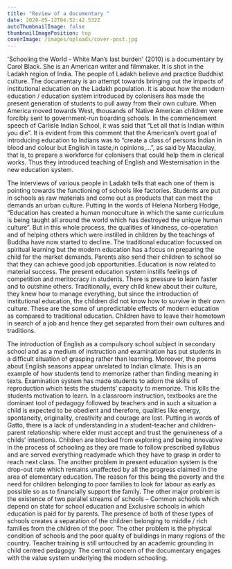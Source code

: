 ```yaml
---
title: "Review of a documentary "
date: 2020-05-12T04:52:42.532Z
autoThumbnailImage: false
thumbnailImagePosition: top
coverImage: /images/uploads/cover-post.jpg
---
```

'Schooling the World - White Man’s last burden' (2010) is a documentary by Carol Black. She is an American writer and filmmaker. It is shot in the Ladakh region of India. The people of Ladakh believe and practice Buddhist culture. The documentary is an attempt towards bringing out the impacts of institutional education on the Ladakh population. It is about how the modern education / education system introduced by colonisers has made the present generation of students to pull away from their own culture. When America moved towards West, thousands of Native American children were forcibly sent to government-run boarding schools. In the commencement speech of Carlisle Indian School, it was said that “Let all that is Indian within you die”. It is evident from this comment that the American’s overt goal of introducing education to Indians was to “create a class of persons Indian in blood and colour but English in taste,in opinions,…”, as said by Macaulay, that is, to prepare a workforce for colonisers that could help them in clerical works. Thus they introduced teaching of English and Westernisation in the new education system.  

The interviews of various people in Ladakh tells that each one of them is pointing towards the functioning of schools like factories. Students are put in schools as raw materials and come out as products that can meet the demands an urban culture.  Putting in the words of Helena Norberg Hodge, “Education has created a human monoculture in which the same curriculum is being taught all around the world which has destroyed the unique human culture”.   But in this whole process, the qualities of kindness, co-operation and of helping others which were instilled in children by the teachings of Buddha have now started to decline. The traditional education focussed on spiritual learning but the modern education has a focus on preparing the child for the market demands. Parents also send their children to school so that they can achieve good job opportunities. Education is now related to material success. The present education system instills feelings of competition and meritocracy in students. There is pressure to learn faster and to outshine others. Traditionally, every child knew about their culture, they knew how to manage everything, but since the introduction of institutional education, the children did not know how to survive in their own culture. These are the some of unpredictable effects of modern education as compared to traditional education. Children have to leave their hometown in search of a job and hence they get separated from their own cultures and traditions.

The introduction of  English as a compulsory school subject in secondary school and as a medium of instruction and examination has put students in a difficult situation of grasping rather than learning. Moreover, the poems about English seasons appear unrelated to Indian climate. This is an example of how students tend to memorize rather than finding meaning in texts. Examination system has made students to adorn the skills of reproduction which tests the students’ capacity to memorize. This kills the students motivation to learn. In a classroom instruction, textbooks are the dominant tool of pedagogy followed by teachers and in such a situation a child is expected to be obedient and therefore, qualities like energy, spontaneity, originality, creativity and courage are lost. Putting in words of Gatto, there is a lack of understanding in a student-teacher and children-parent relationship where elder must accept and trust the genuineness of a childs’ intentions. Children are blocked from exploring and being innovative in the process of schooling as they are made to follow prescribed syllabus and are served everything readymade which they have to grasp in order to reach next class. The another problem in present education system is the drop-out rate which remains unaffected by all the progress claimed in the area of elementary education. The reason for this being the poverty and the need for children belonging to poor families to look for labour as early as possible so as to financially support the family. The other major problem is the existence of two parallel streams of schools – Common schools which depend on state for school education and Exclusive schools in which education is paid for by parents. The presence of both of these types of schools creates a separation of the children belonging to middle / rich families from the children of the poor. The other problem is the physical condition of schools and the poor quality of buildings in many regions of the country. Teacher training is still untouched by an academic grounding in child centred pedagogy. The central concern of the documentary engages with the value system underlying the modern schooling.